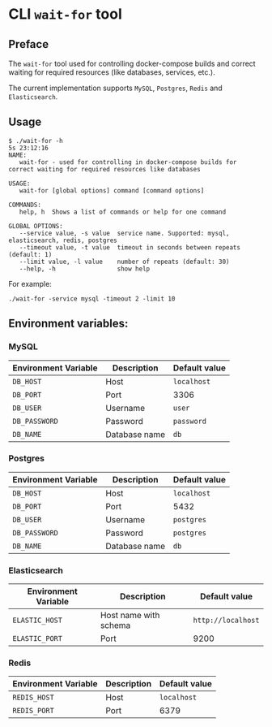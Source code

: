 # CLI `wait-for` tool

## Preface
The `wait-for` tool used for controlling docker-compose builds and 
correct waiting for required resources (like databases, services, etc.).

The current implementation supports `MySQL`, `Postgres`, `Redis` and `Elasticsearch`.

## Usage
```shell
$ ./wait-for -h                                                                                                                                                                                                                                                        5s 23:12:16
NAME:
   wait-for - used for controlling in docker-compose builds for correct waiting for required resources like databases

USAGE:
   wait-for [global options] command [command options] 

COMMANDS:
   help, h  Shows a list of commands or help for one command

GLOBAL OPTIONS:
   --service value, -s value  service name. Supported: mysql, elasticsearch, redis, postgres
   --timeout value, -t value  timeout in seconds between repeats (default: 1)
   --limit value, -l value    number of repeats (default: 30)
   --help, -h                 show help

```

For example:  
```shell
./wait-for -service mysql -timeout 2 -limit 10
```


## Environment variables:
### MySQL
|Environment Variable|Description|Default value|
| --- | --- | --- |
|`DB_HOST`|Host|`localhost`|
|`DB_PORT`|Port|3306|
|`DB_USER`|Username|`user`|
|`DB_PASSWORD`|Password|`password`|
|`DB_NAME`|Database name|`db`|
### Postgres
|Environment Variable|Description|Default value|
| --- | --- | --- |
|`DB_HOST`|Host|`localhost`|
|`DB_PORT`|Port|5432|
|`DB_USER`|Username|`postgres`|
|`DB_PASSWORD`|Password|`postgres`|
|`DB_NAME`|Database name|`db`|
### Elasticsearch
|Environment Variable|Description|Default value|
| --- | --- | --- |
|`ELASTIC_HOST`|Host name with schema|`http://localhost`|
|`ELASTIC_PORT`|Port|9200|
### Redis
|Environment Variable|Description|Default value|
| --- | --- | --- |
|`REDIS_HOST`|Host|`localhost`|
|`REDIS_PORT`|Port|6379|
